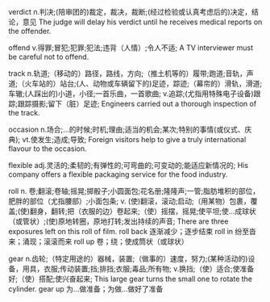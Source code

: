 verdict
n.判决;(陪审团的)裁定，裁决，裁断;(经过检验或认真考虑后的)决定，结论，意见
The judge will delay his verdict until he receives medical reports on the offender.

offend
v.得罪;冒犯;犯罪;犯法;违背（人情）;令人不适;
A TV interviewer must be careful not to offend.

track
n.轨道;（移动的）路径，路线，方向;（推土机等的）履带;跑道;音轨，声道;（火车站的）站台;(人、动物或车辆留下的)足迹，踪迹;（幕帘的）滑轨，滑道;车辙;(人踩出的)小道，小径;一首乐曲，一首歌曲;
v.追踪;(尤指用特殊电子设备)跟踪;跟踪摄影;留下（脏）足迹;
Engineers carried out a thorough inspection of the track.

occasion
n.场合;…的时候;时机;理由;适当的机会;某次;特别的事情(或仪式、庆典);
vt.使发生;造成;导致;
Foreign visitors help to give a truly international flavour to the occasion.

flexible
adj.灵活的;柔韧的;有弹性的;可弯曲的;可变动的;能适应新情况的;
His company offers a flexible packaging service for the food industry.

roll
n.
卷;翻滚;卷轴;摇晃;掷骰子;小圆面包;花名册;隆隆声;一管;脂肪堆积的部位，肥胖的部位（尤指腰部）;小面包条;
v.
(使)翻滚，滚动;启动;（用某物）包裹，覆盖;(使)翻身，翻转;把（衣服的边）卷起来;（使）摇摆，摇晃;使平坦;使…成球状（或管状）;(使)原地转圈，原地打转;发出持续的声音;
There are three exposures left on this roll of film.
roll back 逐渐减少；逐步结束
roll in 纷至沓来；涌现；滚滚而来
roll up 卷；绕；使成筒状（或球状）

gear
n.齿轮;（特定用途的）器械，装置;（做事的）速度，努力;(某种活动的)设备，用具，衣服;传动装置;挡;排挡;衣服;毒品;所有物;
v.换挡;（使）适合;使准备好;（使）搭配;使兴奋起来;
This large gear turns the small one to rotate the cylinder.
gear up 为…做准备；为做…做好了准备

